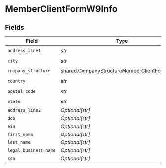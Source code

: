 # MemberClientFormW9Info


## Fields

| Field                                                                                                          | Type                                                                                                           | Required                                                                                                       | Description                                                                                                    |
| -------------------------------------------------------------------------------------------------------------- | -------------------------------------------------------------------------------------------------------------- | -------------------------------------------------------------------------------------------------------------- | -------------------------------------------------------------------------------------------------------------- |
| `address_line1`                                                                                                | *str*                                                                                                          | :heavy_check_mark:                                                                                             | N/A                                                                                                            |
| `city`                                                                                                         | *str*                                                                                                          | :heavy_check_mark:                                                                                             | N/A                                                                                                            |
| `company_structure`                                                                                            | [shared.CompanyStructureMemberClientFormW9Info](../../models/shared/companystructurememberclientformw9info.md) | :heavy_check_mark:                                                                                             | N/A                                                                                                            |
| `country`                                                                                                      | *str*                                                                                                          | :heavy_check_mark:                                                                                             | N/A                                                                                                            |
| `postal_code`                                                                                                  | *str*                                                                                                          | :heavy_check_mark:                                                                                             | N/A                                                                                                            |
| `state`                                                                                                        | *str*                                                                                                          | :heavy_check_mark:                                                                                             | N/A                                                                                                            |
| `address_line2`                                                                                                | *Optional[str]*                                                                                                | :heavy_minus_sign:                                                                                             | N/A                                                                                                            |
| `dob`                                                                                                          | *Optional[str]*                                                                                                | :heavy_minus_sign:                                                                                             | N/A                                                                                                            |
| `ein`                                                                                                          | *Optional[str]*                                                                                                | :heavy_minus_sign:                                                                                             | N/A                                                                                                            |
| `first_name`                                                                                                   | *Optional[str]*                                                                                                | :heavy_minus_sign:                                                                                             | N/A                                                                                                            |
| `last_name`                                                                                                    | *Optional[str]*                                                                                                | :heavy_minus_sign:                                                                                             | N/A                                                                                                            |
| `legal_business_name`                                                                                          | *Optional[str]*                                                                                                | :heavy_minus_sign:                                                                                             | N/A                                                                                                            |
| `ssn`                                                                                                          | *Optional[str]*                                                                                                | :heavy_minus_sign:                                                                                             | N/A                                                                                                            |